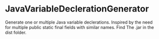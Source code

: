 JavaVariableDeclerationGenerator
================================

Generate one or multiple Java variable declerations. Inspired by the need for multiple public static final fields with similar names. Find
The .jar in the dist folder.
